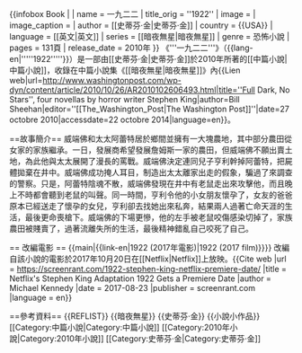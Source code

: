 {{infobox Book | 
| name            = 一九二二
| title_orig    = ''1922''
| image =
| image_caption =
| author        = [[史蒂芬·金|史蒂芬·金]]
| country         = {{USA}}
| language        = [[英文|英文]]
| series     = [[暗夜無星|暗夜無星]]
|  genre         = 恐怖小說
| pages          = 131頁
|   release_date  = 2010年
}}
《'''一九二二'''》（{{lang-en|'''''1922'''''}}）是一部由[[史蒂芬·金|史蒂芬·金]]於2010年所著的[[中篇小說|中篇小說]]，收錄在中篇小說集《[[暗夜無星|暗夜無星]]》內<ref>{{Lien web|url=http://www.washingtonpost.com/wp-dyn/content/article/2010/10/26/AR2010102606493.html|title=''Full Dark, No Stars'', four novellas by horror writer Stephen King|author=Bill Sheehan|editor=''[[The_Washington_Post|The Washington Post]]''|date=27 octobre 2010|accessdate=22 octobre 2014|language=en}}</ref>。

==故事簡介==
威端佛和太太阿蕾特居於鄉間並擁有一大塊農地，其中部分農田從女家的家族繼承。一日，發展商希望發展詹姆斯一家的農田，但威端佛不願出賣土地，為此他與太太展開了漫長的罵戰。威端佛決定連同兒子亨利幹掉阿蕾特，把屍體拋棄在井中。威端佛成功掩人耳目，制造出太太離家出走的假象，騙過了來調查的警察。只是，阿蕾特陰魂不散，威端佛發現在井中有老鼠走出來攻擊他，而且晚上不時都會聽到老鼠的叫聲。同一時間，亨利令他的小女朋友懷孕了，女友的爸爸原本已經送走了懷孕的女兒，亨利卻去找她出來私奔，結果兩人過著亡命天涯的生活，最後更命喪槍下。威端佛的下場更慘，他的左手被老鼠咬傷感染切掉了，家族農田被賤賣了，過著流離失所的生活，最後精神錯亂自己咬死了自己。

== 改編電影 ==
{{main|{{link-en|1922 (2017年電影)|1922 (2017 film)}}}}
改編自該小說的電影於2017年10月20日在[[Netflix|Netflix]]上放映。<ref>{{Cite web |url = https://screenrant.com/1922-stephen-king-netflix-premiere-date/ |title = Netflix's Stephen King Adaptation 1922 Gets a Premiere Date |author = Michael Kennedy |date = 2017-08-23 |publisher = screenrant.com |language = en}}</ref>

==參考資料==
{{REFLIST}}
{{暗夜無星}}
{{史蒂芬·金}}
{{小說小作品}}
[[Category:中篇小說|Category:中篇小說]]
[[Category:2010年小說|Category:2010年小說]]
[[Category:史蒂芬·金|Category:史蒂芬·金]]